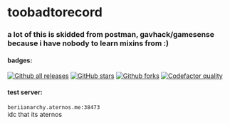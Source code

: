 # toobadtorecord
### a lot of this is skidded from postman, gavhack/gamesense because i have nobody to learn mixins from :)
#### badges:
[![Github all releases](https://img.shields.io/github/downloads/AcaiBerii/tbtr/total.svg?style=plastic)]()
[![GitHub stars](https://img.shields.io/github/stars/AcaiBerii/tbtr.svg?style=plastic&label=Stars)]()
[![Github forks](https://img.shields.io/github/forks/AcaiBerii/tbtr?style=plastic&label=Forks)]()
[![Codefactor quality](https://www.codefactor.io/repository/github/AcaiBerii/tbtr/badge?style=plastic)]()
#### test server:
```beriianarchy.aternos.me:38473```  
idc that its aternos
